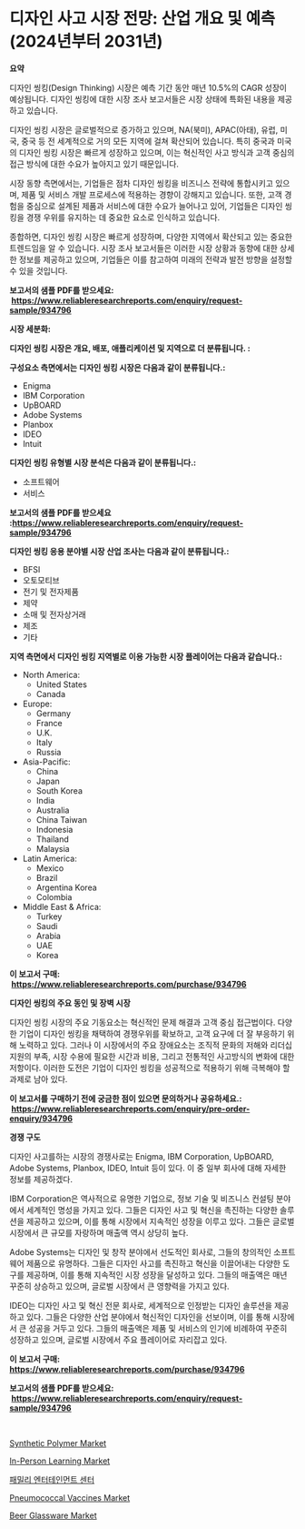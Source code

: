 <p><h1>디자인 사고 시장 전망: 산업 개요 및 예측 (2024년부터 2031년)</h1></p><p><strong>요약</strong></p>
<p><p>디자인 씽킹(Design Thinking) 시장은 예측 기간 동안 매년 10.5%의 CAGR 성장이 예상됩니다. 디자인 씽킹에 대한 시장 조사 보고서들은 시장 상태에 특화된 내용을 제공하고 있습니다.</p><p>디자인 씽킹 시장은 글로벌적으로 증가하고 있으며, NA(북미), APAC(아태), 유럽, 미국, 중국 등 전 세계적으로 거의 모든 지역에 걸쳐 확산되어 있습니다. 특히 중국과 미국의 디자인 씽킹 시장은 빠르게 성장하고 있으며, 이는 혁신적인 사고 방식과 고객 중심의 접근 방식에 대한 수요가 높아지고 있기 때문입니다.</p><p>시장 동향 측면에서는, 기업들은 점차 디자인 씽킹을 비즈니스 전략에 통합시키고 있으며, 제품 및 서비스 개발 프로세스에 적용하는 경향이 강해지고 있습니다. 또한, 고객 경험을 중심으로 설계된 제품과 서비스에 대한 수요가 늘어나고 있어, 기업들은 디자인 씽킹을 경쟁 우위를 유지하는 데 중요한 요소로 인식하고 있습니다.</p><p>종합하면, 디자인 씽킹 시장은 빠르게 성장하며, 다양한 지역에서 확산되고 있는 중요한 트렌드임을 알 수 있습니다. 시장 조사 보고서들은 이러한 시장 상황과 동향에 대한 상세한 정보를 제공하고 있으며, 기업들은 이를 참고하여 미래의 전략과 발전 방향을 설정할 수 있을 것입니다.</p></p>
<p><strong>보고서의 샘플 PDF를 받으세요: &nbsp;<a href="https://www.reliableresearchreports.com/enquiry/request-sample/934796">https://www.reliableresearchreports.com/enquiry/request-sample/934796</a></strong></p>
<p><strong>시장 세분화:</strong></p>
<p><strong> 디자인 씽킹 시장은 개요, 배포, 애플리케이션 및 지역으로 더 분류됩니다. :</strong></p>
<p><strong>구성요소 측면에서는 디자인 씽킹 시장은 다음과 같이 분류됩니다.:</strong></p>
<p><ul><li>Enigma</li><li>IBM Corporation</li><li>UpBOARD</li><li>Adobe Systems</li><li>Planbox</li><li>IDEO</li><li>Intuit</li></ul></p>
<p><strong> 디자인 씽킹 유형별 시장 분석은 다음과 같이 분류됩니다.:</strong></p>
<p><ul><li>소프트웨어</li><li>서비스</li></ul></p>
<p><strong>보고서의 샘플 PDF를 받으세요 :<a href="https://www.reliableresearchreports.com/enquiry/request-sample/934796">https://www.reliableresearchreports.com/enquiry/request-sample/934796</a></strong></p>
<p><strong> 디자인 씽킹 응용 분야별 시장 산업 조사는 다음과 같이 분류됩니다.:</strong></p>
<p><ul><li>BFSI</li><li>오토모티브</li><li>전기 및 전자제품</li><li>제약</li><li>소매 및 전자상거래</li><li>제조</li><li>기타</li></ul></p>
<p><strong>지역 측면에서 디자인 씽킹 지역별로 이용 가능한 시장 플레이어는 다음과 같습니다.:</strong></p>
<p><ul>
    <li>
        North America:
        <ul>
            <li>United States</li>
            <li>Canada</li>
        </ul>
    </li>
    <li>
        Europe:
        <ul>
            <li>Germany</li>
            <li>France</li>
            <li>U.K.</li>
            <li>Italy</li>
            <li>Russia</li>
        </ul>
    </li>
    <li>
        Asia-Pacific:
        <ul>
            <li>China</li>
            <li>Japan</li>
            <li>South Korea</li>
            <li>India</li>
            <li>Australia</li>
            <li>China Taiwan</li>
            <li>Indonesia</li>
            <li>Thailand</li>
            <li>Malaysia</li>
        </ul>
    </li>
    <li>
        Latin America:
        <ul>
            <li>Mexico</li>
            <li>Brazil</li>
            <li>Argentina Korea</li>
            <li>Colombia</li>
        </ul>
    </li>
    <li>
        Middle East & Africa:
        <ul>
            <li>Turkey</li>
            <li>Saudi</li>
            <li>Arabia</li>
            <li>UAE</li>
            <li>Korea</li>
        </ul>
    </li>
    </ul></p>
<p><strong>이 보고서 구매: &nbsp;<a href="https://www.reliableresearchreports.com/purchase/934796">https://www.reliableresearchreports.com/purchase/934796</a></strong></p>
<p><strong>디자인 씽킹의 주요 동인 및 장벽 시장</strong></p>
<p><p>디자인 씽킹 시장의 주요 기동요소는 혁신적인 문제 해결과 고객 중심 접근법이다. 다양한 기업이 디자인 씽킹을 채택하여 경쟁우위를 확보하고, 고객 요구에 더 잘 부응하기 위해 노력하고 있다. 그러나 이 시장에서의 주요 장애요소는 조직적 문화의 저해와 리더십 지원의 부족, 시장 수용에 필요한 시간과 비용, 그리고 전통적인 사고방식의 변화에 대한 저항이다. 이러한 도전은 기업이 디자인 씽킹을 성공적으로 적용하기 위해 극복해야 할 과제로 남아 있다.</p></p>
<p><strong>이 보고서를 구매하기 전에 궁금한 점이 있으면 문의하거나 공유하세요.: &nbsp;<a href="https://www.reliableresearchreports.com/enquiry/pre-order-enquiry/934796">https://www.reliableresearchreports.com/enquiry/pre-order-enquiry/934796</a></strong></p>
<p><strong>경쟁 구도</strong></p>
<p><p>디자인 사고를하는 시장의 경쟁사로는 Enigma, IBM Corporation, UpBOARD, Adobe Systems, Planbox, IDEO, Intuit 등이 있다. 이 중 일부 회사에 대해 자세한 정보를 제공하겠다.</p><p>IBM Corporation은 역사적으로 유명한 기업으로, 정보 기술 및 비즈니스 컨설팅 분야에서 세계적인 명성을 가지고 있다. 그들은 디자인 사고 및 혁신을 촉진하는 다양한 솔루션을 제공하고 있으며, 이를 통해 시장에서 지속적인 성장을 이루고 있다. 그들은 글로벌 시장에서 큰 규모를 자랑하며 매출액 역시 상당히 높다.</p><p>Adobe Systems는 디자인 및 창작 분야에서 선도적인 회사로, 그들의 창의적인 소프트웨어 제품으로 유명하다. 그들은 디자인 사고를 촉진하고 혁신을 이끌어내는 다양한 도구를 제공하며, 이를 통해 지속적인 시장 성장을 달성하고 있다. 그들의 매출액은 매년 꾸준히 상승하고 있으며, 글로벌 시장에서 큰 영향력을 가지고 있다.</p><p>IDEO는 디자인 사고 및 혁신 전문 회사로, 세계적으로 인정받는 디자인 솔루션을 제공하고 있다. 그들은 다양한 산업 분야에서 혁신적인 디자인을 선보이며, 이를 통해 시장에서 큰 성공을 거두고 있다. 그들의 매출액은 제품 및 서비스의 인기에 비례하여 꾸준히 성장하고 있으며, 글로벌 시장에서 주요 플레이어로 자리잡고 있다.</p></p>
<p><strong>이 보고서 구매: &nbsp; <a href="https://www.reliableresearchreports.com/purchase/934796">https://www.reliableresearchreports.com/purchase/934796</a></strong></p>
<p><strong>보고서의 샘플 PDF를 받으세요: &nbsp;<a href="https://www.reliableresearchreports.com/enquiry/request-sample/934796">https://www.reliableresearchreports.com/enquiry/request-sample/934796</a></strong><strong></strong></p>
<p>&nbsp;</p>
<p><p><a href="https://view.publitas.com/reportprime-1/synthetic-polymer-market-insights-market-players-and-forecast-till-2031/">Synthetic Polymer Market</a></p><p><a href="https://issuu.com/reportprime-2/docs/in-person-learning-market-size-2030.pptx">In-Person Learning Market</a></p><p><a href="https://github.com/plelbej847484502/Market-Research-Report-List-1/blob/main/7954569184596.md">패밀리 엔터테인먼트 센터</a></p><p><a href="https://silk-columnist-571.notion.site/Pneumococcal-Vaccines-Market-Size-Market-Share-and-Global-Market-Analysis-Report-2024-2031-dc17ba75c7e142e5bb2ef05c8c92da73">Pneumococcal Vaccines Market</a></p><p><a href="https://cat-emmental-94b.notion.site/Beer-Glassware-Market-Research-Report-The-Key-To-Successful-Business-Strategy-Forecasted-for-Period-bde598bb80da44c783421cfb6acd0fdc">Beer Glassware Market</a></p></p>